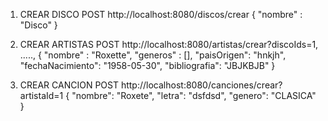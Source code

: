 1) CREAR DISCO
  POST http://localhost:8080/discos/crear
   {
    "nombre" : "Disco"
}
2) CREAR ARTISTAS
   POST http://localhost:8080/artistas/crear?discoIds=1, .....,
   {
    "nombre" : "Roxette",
    "generos" : [],
    "paisOrigen": "hnkjh",
    "fechaNacimiento": "1958-05-30",
    "bibliografia": "JBJKBJB"
}

3) CREAR CANCION
  POST http://localhost:8080/canciones/crear?artistaId=1
 {
"nombre": "Roxete",
"letra": "dsfdsd",
"genero": "CLASICA"
 }

   
